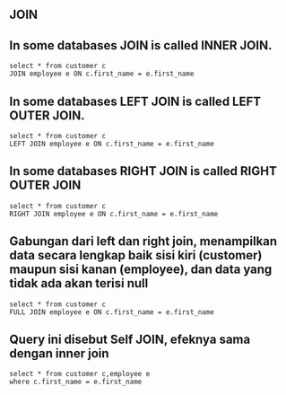 ## JOIN

## In some databases JOIN is called INNER JOIN.

```
select * from customer c
JOIN employee e ON c.first_name = e.first_name        
```

## In some databases LEFT JOIN is called LEFT OUTER JOIN.

```
select * from customer c
LEFT JOIN employee e ON c.first_name = e.first_name        
```

## In some databases RIGHT JOIN is called RIGHT OUTER JOIN

```
select * from customer c
RIGHT JOIN employee e ON c.first_name = e.first_name        
```
## Gabungan dari left dan right join, menampilkan data secara lengkap baik sisi kiri (customer) maupun sisi kanan (employee), dan data yang tidak ada akan terisi null 

```
select * from customer c
FULL JOIN employee e ON c.first_name = e.first_name        
```

## Query ini disebut Self JOIN, efeknya sama dengan inner join

```
select * from customer c,employee e 
where c.first_name = e.first_name
```
